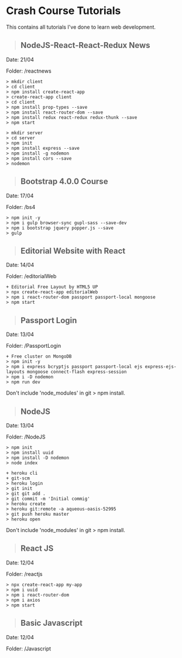 # Crash Course Tutorials

This contains all tutorials I've done to learn web development.

> ## NodeJS-React-React-Redux News

Date: 21/04

Folder: /reactnews

```
> mkdir client
> cd client
> npm install create-react-app
> create-react-app client
> cd client
> npm install prop-types --save
> npm install react-router-dom --save
> npm install redux react-redux redux-thunk --save
> npm start
```

```
> mkdir server
> cd server
> npm init
> npm install express --save
> npm install -g nodemon
> npm install cors --save
> nodemon
```

> ## Bootstrap 4.0.0 Course

Date: 17/04

Folder: /bs4

```
> npm init -y
> npm i gulp browser-sync gupl-sass --save-dev
> npm i bootstrap jquery popper.js --save
> gulp
```

> ## Editorial Website with React

Date: 14/04

Folder: /editorialWeb

```
+ Editorial Free Layout by HTML5 UP
> npx create-react-app editorialWeb
> npm i react-router-dom passport passport-local mongoose
> npm start
```

> ## Passport Login

Date: 13/04

Folder: /PassportLogin

```
+ Free cluster on MongoDB
> npm init -y
> npm i express bcryptjs passport passport-local ejs express-ejs-layouts mongoose connect-flash express-session
> npm i -D nodemon
> npm run dev
```

Don't include 'node_modules' in git > npm install.

> ## NodeJS

Date: 13/04

Folder: /NodeJS

```
> npm init
> npm install uuid
> npm install -D nodemon
> node index
```

```
+ heroku cli
+ git-scm
> heroku login
> git init
> git git add .
> git commit -m 'Initial commig'
> heroku create
> heroku git:remote -a aqueous-oasis-52995
> git push heroku master
> heroku open
```

Don't include 'node_modules' in git > npm install.

> ## React JS

Date: 12/04

Folder: /reactjs

```
> npx create-react-app my-app
> npm i uuid
> npm i react-router-dom
> npm i axios
> npm start
```

> ## Basic Javascript

Date: 12/04

Folder: /Javascript
